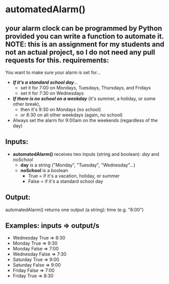 # automatedAlarm()
 your alarm clock can be programmed by Python provided you can write a function to automate it.
**NOTE:**
this is an assignment for my students and not an actual project, so I do not need any pull requests for this.
**requirements:**
----------
You want to make sure your alarm is set for...
* ***If it's a standard school day***...
  * set it for 7:00 on Mondays, Tuesdays, Thursdays, and Fridays
  * set it for 7:30 on Wednesdays
* ***If there is no school on a weekday*** (it's summer, a holiday, or some other break),
  * then it's 9:30 on Mondays (no school)
  * or 8:30 on all other weekdays (again, no school)
* Always set the alarm for 9:00am on the weekends (regardless of the day)

**Inputs:**
----------
* **automatedAlarm()** receives two inputs (string and boolean): *day* and *noSchool*
  * **day** is a string ("Monday", "Tuesday", "Wednesday"...)
  * **noSchool** is a boolean
    * True = if it's a vacation, holiday, or summer
    * False = if it's a standard school day

**Output:**
------------
automatedAlarm() returns one output (a string): time (e.g. "8:00")

**Examples:**
inputs => output/s
--------------------------------
* Wednesday True => 8:30
* Monday True => 9:30
* Monday False => 7:00
* Wednesday False => 7:30
* Saturday True => 9:00
* Saturday False => 9:00
* Friday False => 7:00
* Friday True => 8:30
